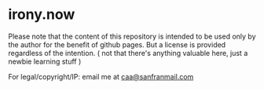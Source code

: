 # irony.now

Please note that the content of this repository is intended to be used only by the author for the benefit of github pages. But a license is provided regardless of the intention.
( not that there's anything valuable here, just a newbie learning stuff )

For legal/copyright/IP: email me at caa@sanfranmail.com
